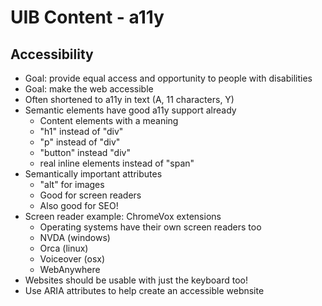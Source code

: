 # UIB Content - a11y

## Accessibility
- Goal: provide equal access and opportunity to people with disabilities
- Goal: make the web accessible
- Often shortened to a11y in text (A, 11 characters, Y)
- Semantic elements have good a11y support already
	- Content elements with a meaning
	- "h1" instead of "div"
	- "p" instead of "div"
	- "button" instead "div"
	- real inline elements instead of "span"
- Semantically important attributes
	- "alt" for images
	- Good for screen readers
	- Also good for SEO!
- Screen reader example: ChromeVox extensions
	- Operating systems have their own screen readers too
	- NVDA (windows)
	- Orca (linux)
	- Voiceover (osx)
	- WebAnywhere
- Websites should be usable with just the keyboard too!
- Use ARIA attributes to help create an accessible webnsite







